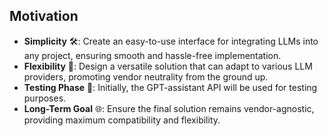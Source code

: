 ## Motivation

- **Simplicity** 🛠️: Create an easy-to-use interface for integrating LLMs into any project, ensuring smooth and hassle-free implementation.
- **Flexibility** 🔄: Design a versatile solution that can adapt to various LLM providers, promoting vendor neutrality from the ground up.
- **Testing Phase** 🧪: Initially, the GPT-assistant API will be used for testing purposes.
- **Long-Term Goal** 🌐: Ensure the final solution remains vendor-agnostic, providing maximum compatibility and flexibility.
